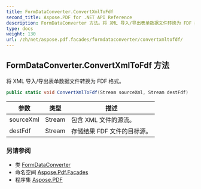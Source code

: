 ```yaml
---
title: FormDataConverter.ConvertXmlToFdf
second_title: Aspose.PDF for .NET API Reference
description: FormDataConverter 方法。将 XML 导入/导出表单数据文件转换为 FDF 格式
type: docs
weight: 130
url: /zh/net/aspose.pdf.facades/formdataconverter/convertxmltofdf/
---
```

## FormDataConverter.ConvertXmlToFdf 方法

将 XML 导入/导出表单数据文件转换为 FDF 格式。

```csharp
public static void ConvertXmlToFdf(Stream sourceXml, Stream destFdf)
```

| 参数 | 类型 | 描述 |
| --- | --- | --- |
| sourceXml | Stream | 包含 XML 文件的源流。 |
| destFdf | Stream | 存储结果 FDF 文件的目标源。 |

### 另请参阅

* 类 [FormDataConverter](../)
* 命名空间 [Aspose.Pdf.Facades](../../../aspose.pdf.facades/)
* 程序集 [Aspose.PDF](../../../)